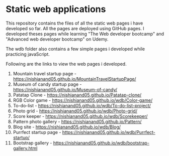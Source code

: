 # Static web applications

This repository contains the files of all the static web pages i have developed so far. All the pages are deployed using GitHub pages. I developed theses pages while learning "The Web developer bootcamp" and "Advanced web developer bootcamp" on Udemy.

The wdb folder also contains a few simple pages i developed while practicing javaScript. 

Following are the links to view the web pages i developed.

1. Mountain travel startup page - https://nishianand05.github.io/MountainTravelStartupPage/
2. Museum of candy startup page - https://nishianand05.github.io/Museum-of-candy/
3. Patatap Clone                - https://nishianand05.github.io/Patatap-clone/
4. RGB Color game               - https://nishianand05.github.io/wdb/Color-game/ 
5. To-do-list                   - https://nishianand05.github.io/wdb/To-do-list-project/
5. Photo grid                   - https://nishianand05.github.io/wdb/Photo-grid/
6. Score keeper                 - https://nishianand05.github.io/wdb/Scorekeeper/
7. Pattern photo gallery        - https://nishianand05.github.io/Pattern/
8. Blog site                    - https://nishianand05.github.io/wdb/Blog/
9. Purrfect startup page        - https://nishianand05.github.io/wdb/Purrfect-startup/
10. Bootstrap gallery           - https://nishianand05.github.io/wdb/bootstrap-gallery.html
